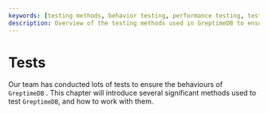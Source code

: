 ```yaml
---
keywords: [testing methods, behavior testing, performance testing, test overview, GreptimeDB tests]
description: Overview of the testing methods used in GreptimeDB to ensure its behavior and performance.
---
```


# Tests

Our team has conducted lots of tests to ensure the behaviours of `GreptimeDB` . This chapter will introduce several significant methods used to test `GreptimeDB`, and how to work with them.
